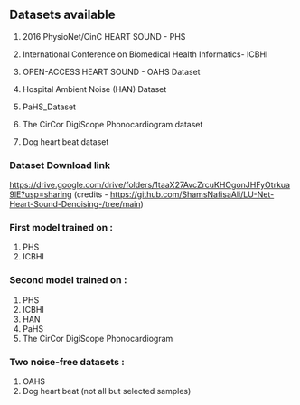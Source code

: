 ## Datasets available

1. 2016 PhysioNet/CinC HEART SOUND - PHS
2. International Conference on Biomedical Health Informatics- ICBHI
3. OPEN-ACCESS HEART SOUND - OAHS Dataset
4. Hospital Ambient Noise (HAN) Dataset
5. PaHS_Dataset

6. The CirCor DigiScope Phonocardiogram dataset
7. Dog heart beat dataset

### Dataset Download link
https://drive.google.com/drive/folders/1taaX27AvcZrcuKHOgonJHFyOtrkua9lE?usp=sharing
(credits - https://github.com/ShamsNafisaAli/LU-Net-Heart-Sound-Denoising-/tree/main)


### First model trained on :
1. PHS
2. ICBHI


### Second model trained on :
1. PHS
2. ICBHI
3. HAN
4. PaHS
5. The CirCor DigiScope Phonocardiogram


### Two noise-free datasets :
1. OAHS
2. Dog heart beat (not all but selected samples)
